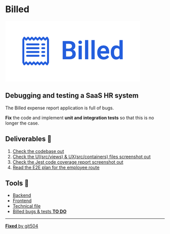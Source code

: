 # Billed

![Logo](./Public/Tools/logo.png)

## Debugging and testing a **SaaS HR** system

The Billed expense report application is full of bugs.

**Fix** the code and implement **unit and integration tests** so that this is no longer the case.

## Deliverables 🚀

1. [Check the codebase out](https://github.com/git504/Billed)
2. [Check the UI(src/views) & UX(src/containers) files screenshot out](https://github.com/git504/Billed/blob/main/Public/Deliverables/UI%20UX%20files%20screenshot.pdf)
3. [Check the Jest code coverage report screenshot out](https://github.com/git504/Billed/blob/main/Public/Deliverables/Jest%20code%20coverage%20report%20screenshot.pdf)
4. [Read the E2E plan for the employee route](https://github.com/git504/Billed/blob/main/Public/Deliverables/End-To-End%20plan%20for%20the%20employee%20route.pdf)

## Tools 🔧

- [Backend](https://github.com/OpenClassrooms-Student-Center/Billed-app-FR-back)
- [Frontend](https://github.com/OpenClassrooms-Student-Center/Billed-app-FR-Front)
- [Technical file](https://github.com/git504/Billed/tree/main/Public)
- [Billed bugs & tests **TO DO**](https://www.notion.so/a7a612fc166747e78d95aa38106a55ec?v=2a8d3553379c4366b6f66490ab8f0b90)

-----
[**Fixed** by git504](https://github.com/git504)
